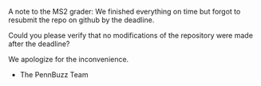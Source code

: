 A note to the MS2 grader: We finished everything on time but forgot to resubmit the repo on github by the deadline.

Could you please verify that no modifications of the repository were made after the deadline? 

We apologize for the inconvenience.

- The PennBuzz Team

